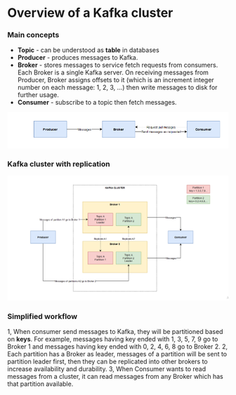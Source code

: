 # Overview of a Kafka cluster 

### Main concepts
- **Topic** - can be understood as **table** in databases
- **Producer** - produces messages to Kafka.
- **Broker** - stores messages to service fetch requests from consumers. Each Broker is a single Kafka server. On receiving messages from Producer, Broker assigns offsets to it (which is an increment integer number on each message: 1, 2, 3, ...) then write messages to disk for further usage. 
- **Consumer** - subscribe to a topic then fetch messages. 

![](2023-11-18-23-07-32.png)

### Kafka cluster with replication

![](2023-11-18-23-06-13.png)

### Simplified workflow
1, When consumer send messages to Kafka, they will be partitioned based on **keys**. For example, messages having key ended with 1, 3, 5, 7, 9 go to Broker 1 and messages having key ended with 0, 2, 4, 6, 8 go to Broker 2.
2, Each partition has a Broker as leader, messages of a partition will be sent to partition leader first, then they can be replicated into other brokers to increase availability and durability. 
3, When Consumer wants to read messages from a cluster, it can read messages from any Broker which has that partition available.
